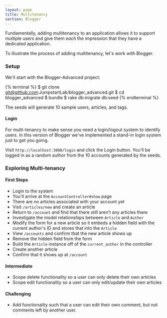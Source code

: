```yaml
---
layout: page
title: Multitenancy
section: Blogger
---
```


Fundamentally, adding multitenancy to an application allows it to support multiple users and give them *each* the impression that they have a dedicated application.

To illustrate the process of adding multitenancy, let's work with Blogger.

### Setup

We'll start with the Blogger-Advanced project:

{% terminal %}
$ git clone git@github.com:JumpstartLab/blogger_advanced.git
$ cd blogger_advanced
$ bundle
$ rake db:migrate db:seed
{% endterminal %}

The seeds will generate 10 sample users, articles, and tags.

#### Login

For multi-tenancy to make sense you need a login/logout system to identify users. In this version of Blogger we've implemented a stand-in login system just to get you going.

Visit `http://localhost:3000/login` and click the Login button. You'll be logged
in as a random author from the 10 accounts generated by the seeds.

### Exploring Multi-tenancy

#### First Steps

* Login to the system
* You'll arrive at the `AccountController#show` page
* There are no articles associated with your account yet
* Visit `/articles/new` and create an article
* Return to `/account` and find that there *still* aren't any articles there
* Investigate the model relationships between `Article` and `Author`
* Modify the form for a new article so it embeds a hidden field with the current
author's ID and stores that into the `Article`
* View `/accounts` and confirm that the new article shows up
* Remove the hidden field from the form
* Build the `Article` instance off of the `current_author` in the controller
* Create another article
* Confirm that it shows up at `/account`

#### Intermediate

* Scope delete functionality so a user can only delete their own articles
* Scope edit functionality so a user can only edit/update their own articles

#### Challenging

* Add functionality such that a user can edit their own comment, but not comments
left by another user.
